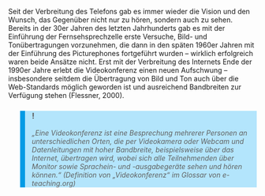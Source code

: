 Seit der Verbreitung des Telefons gab es immer wieder die Vision und den Wunsch, das Gegenüber nicht nur zu hören, sondern auch zu sehen. Bereits in der 30er Jahren des letzten Jahrhunderts gab es mit der Einführung der Fernsehsprechzelle erste Versuche, Bild- und Tonübertragungen vorzunehmen, die dann in den späten 1960er Jahren mit der Einführung des Picturephones fortgeführt wurden – wirklich erfolgreich waren beide Ansätze nicht. Erst mit der Verbreitung des Internets Ende der 1990er Jahre erlebt die Videokonferenz einen neuen Aufschwung – insbesondere seitdem die Übertragung von Bild und Ton auch über die Web-Standards möglich geworden ist und ausreichend Bandbreiten zur Verfügung stehen (Flessner, 2000).

<blockquote style="background: #B3E5FC; border-left: 10px solid #039BE5">

### !

*„Eine Videokonferenz ist eine Besprechung mehrerer Personen an unterschiedlichen Orten, die per Videokamera oder Webcam und Datenleitungen mit hoher Bandbreite, beispielsweise über das Internet, übertragen wird, wobei sich alle Teilnehmenden über Monitor sowie Sprachein- und -ausgabegeräte sehen und hören können.“ (Definition von „Videokonferenz“ im Glossar von e-teaching.org)*

</blockquote>

